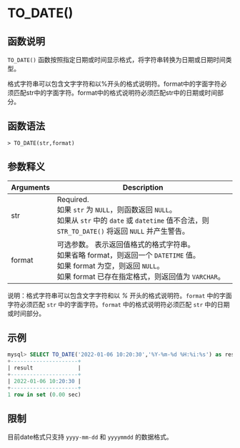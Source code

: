 # **TO_DATE()**

## **函数说明**

``TO_DATE()`` 函数按照指定日期或时间显示格式，将字符串转换为日期或日期时间类型。

格式字符串可以包含文字字符和以%开头的格式说明符。format中的字面字符必须匹配str中的字面字符。format中的格式说明符必须匹配str中的日期或时间部分。

## **函数语法**

```
> TO_DATE(str,format)
```

## **参数释义**

|  Arguments   | Description  |
|  ----  | ----  |
| str | Required.  <br>如果 ``str`` 为 ``NULL``，则函数返回 ``NULL``。 <br>如果从 ``str`` 中的 ``date`` 或 ``datetime`` 值不合法，则 ``STR_TO_DATE()`` 将返回 ``NULL`` 并产生警告。|
| format  | 可选参数。 表示返回值格式的格式字符串。<br> 如果省略 format，则返回一个 ``DATETIME`` 值。 <br>如果 format 为空，则返回 ``NULL``。<br>如果 format 已存在指定格式，则返回值为 ``VARCHAR``。|

说明：格式字符串可以包含文字字符和以 *%* 开头的格式说明符。``format`` 中的字面字符必须匹配 ``str`` 中的字面字符。``format`` 中的格式说明符必须匹配 ``str`` 中的日期或时间部分。

## **示例**

```sql
mysql> SELECT TO_DATE('2022-01-06 10:20:30','%Y-%m-%d %H:%i:%s') as result;
+---------------------+
| result              |
+---------------------+
| 2022-01-06 10:20:30 |
+---------------------+
1 row in set (0.00 sec)                
```

## **限制**

目前date格式只支持 `yyyy-mm-dd` 和 `yyyymmdd` 的数据格式。  
